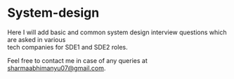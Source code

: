 # System-design

Here I will add basic and common system design interview questions which are asked in various  
tech companies for SDE1 and SDE2 roles.

Feel free to contact me in case of any queries at sharmaabhimanyu07@gmail.com.
